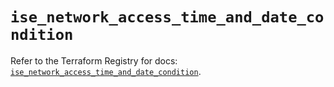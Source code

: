 # `ise_network_access_time_and_date_condition`

Refer to the Terraform Registry for docs: [`ise_network_access_time_and_date_condition`](https://registry.terraform.io/providers/ciscodevnet/ise/0.2.11/docs/resources/network_access_time_and_date_condition).
